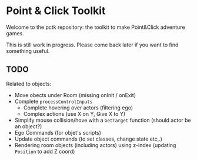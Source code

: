# Point & Click Toolkit

Welcome to the pctk repository: the toolkit to make Point&Click adventure 
games. 

This is still work in progress. Please come back later if you want to find 
something useful.

## TODO

Related to objects:

- Move obects under Room (missing onInit / onExit)
- Complete `processControlInputs`
  - Complete hovering over actors (filtering ego)
  - Complex actions (use X on Y, Give X to Y)
- Simplify mouse collision/hove with a `GetTarget` function (should actor be an object?)
- Ego Commands (for objet's scripts)
- Update object commands (to set classes, change state etc,.)
- Rendering room objects (including actors) using z-index (updating `Position` to add Z coord)
